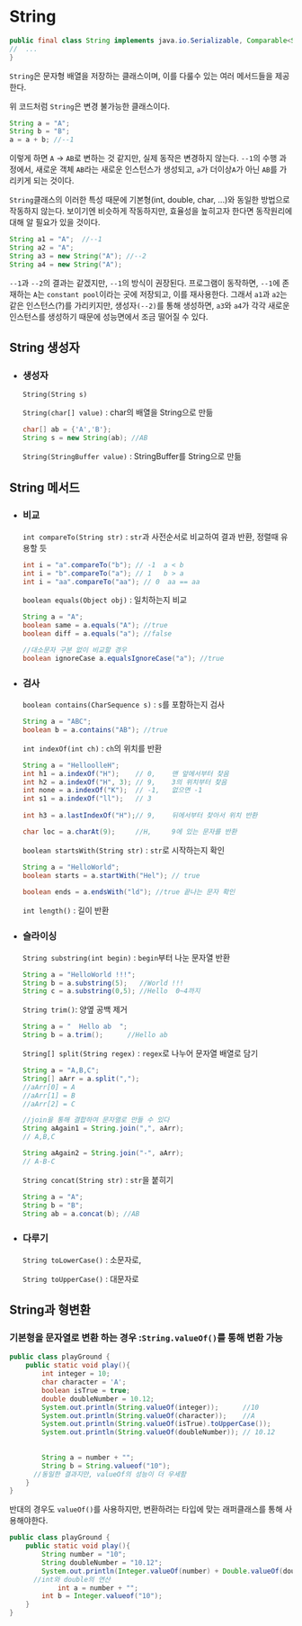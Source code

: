 # String

```java
public final class String implements java.io.Serializable, Comparable<String>, CharSequence {
//  ...
}
```

`String`은 문자형 배열을 저장하는 클래스이며, 이를 다룰수 있는 여러 메서드들을 제공한다.

위 코드처럼 `String`은 변경 불가능한 클래스이다.

```java
String a = "A";
String b = "B";
a = a + b; //--1
```

이렇게 하면 `A` -> `AB`로 변하는 것 같지만, 실제 동작은 변경하지 않는다. `--1`의 수행 과정에서, 새로운 객체 `AB`라는 새로운 인스턴스가 생성되고, `a`가 더이상`A`가 아닌 `AB`를 가리키게 되는 것이다.

`String`클래스의 이러한 특성 때문에 기본형(int, double, char, ...)와 동일한 방법으로 작동하지 않는다. 보이기엔 비슷하게 작동하지만, 효율성을 높히고자 한다면 동작원리에 대해 알 필요가 있을 것이다.

```java
String a1 = "A";  //--1
String a2 = "A";
String a3 = new String("A"); //--2
String a4 = new String("A");
```

`--1`과 `--2`의 결과는 같겠지만, `--1`의 방식이 권장된다. 프로그램이 동작하면, `--1`에 존재하는 `A`는 `constant pool`이라는 곳에 저장되고, 이를 재사용한다. 그래서 `a1`과 `a2`는 같은 인스턴스(?)를 가리키지만, 생성자`(--2)`를 통해 생성하면, `a3`와 `a4`가 각각 새로운 인스턴스를 생성하기 때문에 성능면에서 조금 떨어질 수 있다.

## String 생성자

- ### 생성자

  `String(String s)` 

  `String(char[] value)` : char의 배열을 String으로 만듦

  ```java
  char[] ab = {'A','B'};
  String s = new String(ab); //AB
  ```

  `String(StringBuffer value)` : StringBuffer를 String으로 만듦

  

## String 메서드

- ### 비교

  `int compareTo(String str)` : `str`과 사전순서로 비교하여 결과 반환, 정렬때 유용할 듯

  ```java
  int i = "a".compareTo("b"); // -1  a < b 
  int i = "b".compareTo("a"); // 1   b > a
  int i = "aa".compareTo("aa"); // 0  aa == aa
  ```

  

  `boolean equals(Object obj)` : 일치하는지 비교

  ```java
  String a = "A";
  boolean same = a.equals("A"); //true
  boolean diff = a.equals("a"); //false
  
  //대소문자 구분 없이 비교할 경우
  boolean ignoreCase a.equalsIgnoreCase("a"); //true
  ```

  

- ### 검사

  `boolean contains(CharSequence s)` : `s`를 포함하는지 검사

  ```java
  String a = "ABC";
  boolean b = a.contains("AB"); //true
  ```

  

  `int indexOf(int ch)` : `ch`의 위치를 반환

  ```java
  String a = "HelloolleH";
  int h1 = a.indexOf("H");    // 0,    맨 앞에서부터 찾음
  int h2 = a.indexOf("H", 3); // 9,    3의 위치부터 찾음
  int none = a.indexOf("K");  // -1,   없으면 -1
  int s1 = a.indexOf("ll");   // 3    
   
  int h3 = a.lastIndexOf("H");// 9,    뒤에서부터 찾아서 위치 반환
  
  char loc = a.charAt(9);     //H,     9에 있는 문자를 반환
  ```

  

  `boolean startsWith(String str)` : `str`로 시작하는지 확인

  ```java
  String a = "HelloWorld";
  boolean starts = a.startWith("Hel"); // true
   
  boolean ends = a.endsWith("ld"); //true 끝나는 문자 확인
  
  ```

  `int length()` : 길이 반환

  

- ### 슬라이싱

  `String substring(int begin)` : `begin`부터 나눈 문자열 반환

  ```java
  String a = "HelloWorld !!!";
  String b = a.substring(5);   //World !!!
  String c = a.substring(0,5); //Hello  0~4까지
  ```

  `String trim()`: 양옆 공백 제거

  ```java
  String a = "  Hello ab  ";
  String b = a.trim();		//Hello ab
  ```

  `String[] split(String regex)` : `regex`로 나누어 문자열 배열로 담기

  ```java
  String a = "A,B,C";
  String[] aArr = a.split(",");
  //aArr[0] = A
  //aArr[1] = B
  //aArr[2] = C
  
  //join을 통해 결합하여 문자열로 만들 수 있다
  String aAgain1 = String.join(",", aArr);
  // A,B,C
  
  String aAgain2 = String.join("-", aArr);
  // A-B-C
  ```

  `String concat(String str)` : `str`을 붙히기

  ```java
  String a = "A";
  String b = "B";
  String ab = a.concat(b); //AB
  ```



- ### 다루기

  `String toLowerCase()` : 소문자로,

  `String toUpperCase()` : 대문자로

  

  

## String과 형변환

### 기본형을 문자열로 변환 하는 경우 :`String.valueOf()`를 통해 변환 가능

```java
public class playGround {
    public static void play(){
        int integer = 10;
        char character = 'A';
        boolean isTrue = true;
        double doubleNumber = 10.12;
        System.out.println(String.valueOf(integer));      //10
        System.out.println(String.valueOf(character));    //A
        System.out.println(String.valueOf(isTrue).toUpperCase());       //TRUE
        System.out.println(String.valueOf(doubleNumber)); // 10.12
      
      
      	String a = number + "";
      	String b = String.valueof("10");
      //동일한 결과지만, valueOf의 성능이 더 우세함
    }
}
```



반대의 경우도 `valueOf()`를 사용하지만, 변환하려는 타입에 맞는 래퍼클래스를 통해 사용해야한다.

```java
public class playGround {
    public static void play(){
        String number = "10";
        String doubleNumber = "10.12";
        System.out.println(Integer.valueOf(number) + Double.valueOf(doubleNumber)); //20.119999999999997
      //int와 double의 연산
     		int a = number + "";
      	int b = Integer.valueof("10");
    }
}
```

